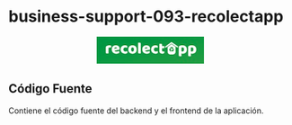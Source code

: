 # business-support-093-recolectapp

<p align="center">
  <img src="assets/title_recolectapp.png">
</p>



## Código Fuente


Contiene el código fuente del backend y el frontend de la aplicación.

